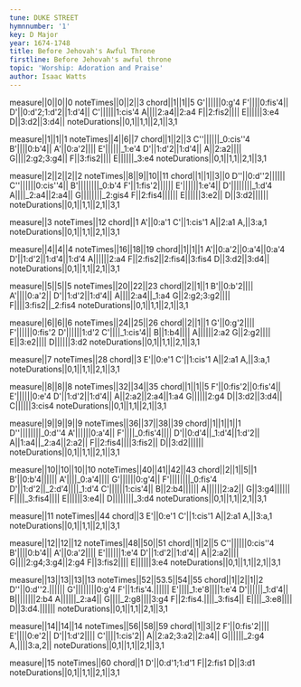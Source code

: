 ```yaml
---
tune: DUKE STREET
hymnnumber: '1'
key: D Major
year: 1674-1748
title: Before Jehovah's Awful Throne
firstline: Before Jehovah's awful throne
topic: 'Worship: Adoration and Praise'
author: Isaac Watts
---
```

measure||0||0||0
noteTimes||0||2||3
chord||1||1||5
G'||||||0:g'4
F'||||0:fis'4||
D'||0:d'2;1:d'2||1:d'4||
C'||||||1:cis'4
A||||2:a4||2:a4
F||2:fis2||||
E||||||3:e4
D||3:d2||3:d4||
noteDurations||0,1||1,1||2,1||3,1

measure||1||1||1
noteTimes||4||6||7
chord||1||2||3
C''||||||_0:cis''4
B'||||0:b'4||
A'||0:a'2||||
E'||||||_1:e'4
D'||1:d'2||1:d'4||
A||2:a2||||
G||||2:g2;3:g4||
F||3:fis2||||
E||||||_3:e4
noteDurations||0,1||1,1||2,1||3,1

measure||2||2||2||2
noteTimes||8||9||10||11
chord||1||1||3||0
D''||0:d''2||||||
C''||||||0:cis''4||
B'||||||||_0:b'4
F'||1:fis'2||||||
E'||||||1:e'4||
D'||||||||_1:d'4
A||||_2:a4||2:a4||
G||||||||_2:gis4
F||2:fis4||||||
E||||||3:e2||
D||3:d2||||||
noteDurations||0,1||1,1||2,1||3,1

measure||3
noteTimes||12
chord||1
A'||0:a'1
C'||1:cis'1
A||2:a1
A,||3:a,1
noteDurations||0,1||1,1||2,1||3,1

measure||4||4||4
noteTimes||16||18||19
chord||1||1||1
A'||0:a'2||0:a'4||0:a'4
D'||1:d'2||1:d'4||1:d'4
A||||||2:a4
F||2:fis2||2:fis4||3:fis4
D||3:d2||3:d4||
noteDurations||0,1||1,1||2,1||3,1

measure||5||5||5
noteTimes||20||22||23
chord||2||1||1
B'||0:b'2||||
A'||||0:a'2||
D'||1:d'2||1:d'4||
A||||2:a4||_1:a4
G||2:g2;3:g2||||
F||||3:fis2||_2:fis4
noteDurations||0,1||1,1||2,1||3,1

measure||6||6||6
noteTimes||24||25||26
chord||2||1||1
G'||0:g'2||||
F'||||||0:fis'2
D'||||||1:d'2
C'||||_1:cis'4||
B||1:b4||||
A||||||2:a2
G||2:g2||||
E||3:e2||||
D||||||3:d2
noteDurations||0,1||1,1||2,1||3,1

measure||7
noteTimes||28
chord||3
E'||0:e'1
C'||1:cis'1
A||2:a1
A,||3:a,1
noteDurations||0,1||1,1||2,1||3,1

measure||8||8||8
noteTimes||32||34||35
chord||1||1||5
F'||0:fis'2||0:fis'4||
E'||||||0:e'4
D'||1:d'2||1:d'4||
A||2:a2||2:a4||1:a4
G||||||2:g4
D||3:d2||3:d4||
C||||||3:cis4
noteDurations||0,1||1,1||2,1||3,1

measure||9||9||9||9
noteTimes||36||37||38||39
chord||1||1||1||1
D''||||||||_0:d''4
A'||||||0:a'4||
F'||||_0:fis'4||||
D'||0:d'4||_1:d'4||1:d'2||
A||1:a4||_2:a4||2:a2||
F||2:fis4||||3:fis2||
D||3:d2||||||
noteDurations||0,1||1,1||2,1||3,1

measure||10||10||10||10
noteTimes||40||41||42||43
chord||2||1||5||1
B'||0:b'4||||||
A'||||_0:a'4||||
G'||||||0:g'4||
F'||||||||_0:fis'4
D'||1:d'2||_2:d'4||||_1:d'4
C'||||||1:cis'4||
B||2:b4||||||
A||||||2:a2||
G||3:g4||||||
F||||_3:fis4||||
E||||||3:e4||
D||||||||_3:d4
noteDurations||0,1||1,1||2,1||3,1

measure||11
noteTimes||44
chord||3
E'||0:e'1
C'||1:cis'1
A||2:a1
A,||3:a,1
noteDurations||0,1||1,1||2,1||3,1

measure||12||12||12
noteTimes||48||50||51
chord||1||2||5
C''||||||0:cis''4
B'||||0:b'4||
A'||0:a'2||||
E'||||||1:e'4
D'||1:d'2||1:d'4||
A||2:a2||||
G||||2:g4;3:g4||2:g4
F||3:fis2||||
E||||||3:e4
noteDurations||0,1||1,1||2,1||3,1

measure||13||13||13||13
noteTimes||52||53.5||54||55
chord||1||2||1||2
D''||0:d''2.||||||
G'||||||||0:g'4
F'||1:fis'4.||||||
E'||||_1:e'8||||1:e'4
D'||||||_1:d'4||
B||||||||2:b4
A||||||_2:a4||
G||||_2:g8||||3:g4
F||2:fis4.||||_3:fis4||
E||||_3:e8||||
D||3:d4.||||||
noteDurations||0,1||1,1||2,1||3,1

measure||14||14||14
noteTimes||56||58||59
chord||1||3||2
F'||0:fis'2||||
E'||||0:e'2||
D'||1:d'2||||
C'||||1:cis'2||
A||2:a2;3:a2||2:a4||
G||||||_2:g4
A,||||3:a,2||
noteDurations||0,1||1,1||2,1||3,1

measure||15
noteTimes||60
chord||1
D'||0:d'1;1:d'1
F||2:fis1
D||3:d1
noteDurations||0,1||1,1||2,1||3,1

